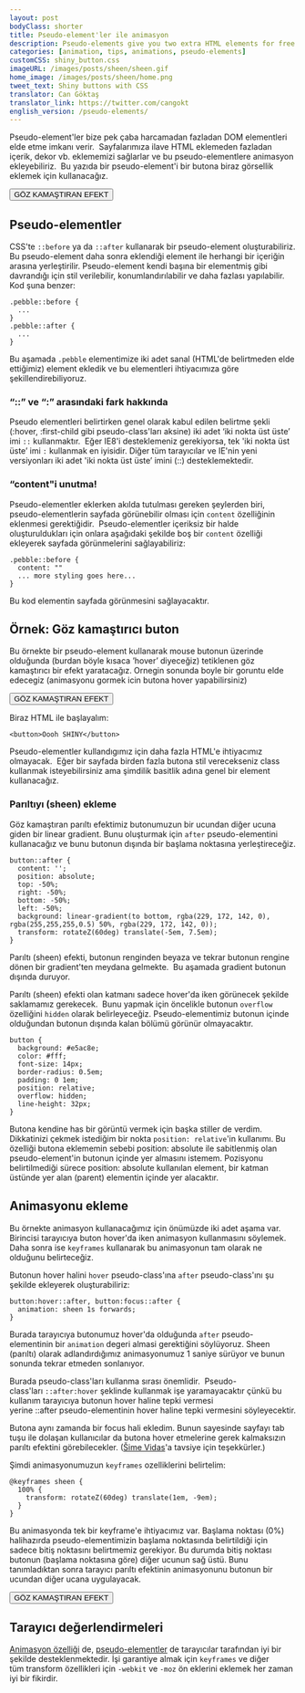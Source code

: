 ```yaml
---
layout: post
bodyClass: shorter
title: Pseudo-element'ler ile animasyon
description: Pseudo-elements give you two extra HTML elements for free! Here's how to animate them on hover. Use them wisely.
categories: [animation, tips, animations, pseudo-elements]
customCSS: shiny_button.css
imageURL: /images/posts/sheen/sheen.gif
home_image: /images/posts/sheen/home.png
tweet_text: Shiny buttons with CSS
translator: Can Göktaş
translator_link: https://twitter.com/cangokt
english_version: /pseudo-elements/
---
```



Pseudo-element'ler bize pek &ccedil;aba harcamadan fazladan DOM elementleri elde etme imkanı verir.&nbsp; Sayfalarımıza ilave HTML eklemeden fazladan i&ccedil;erik, dekor vb. eklememizi sağlarlar ve bu pseudo-elementlere animasyon ekleyebiliriz.&nbsp; Bu yazıda bir pseudo-element'i bir butona biraz g&ouml;rsellik eklemek i&ccedil;in kullanacağız.

<section class="shiny demo-container tap-to-activate"><button>G&Ouml;Z KAMAŞTIRAN EFEKT</button></section>

## Pseudo-elementler

CSS'te&nbsp;`::before`&nbsp;ya da&nbsp;`::after`&nbsp;kullanarak bir pseudo-element oluşturabiliriz. Bu pseudo-element daha sonra eklendiği element ile herhangi bir i&ccedil;eriğin arasına yerleştirilir. Pseudo-element kendi başına bir elementmiş gibi davrandığı i&ccedil;in stil verilebilir, konumlandırılabilir ve daha fazlası yapılabilir.&nbsp; Kod şuna benzer:

```
.pebble::before {
  ...
}
.pebble::after {
  ...
}
```

Bu aşamada&nbsp;`.pebble`&nbsp;elementimize iki adet sanal (HTML'de belirtmeden elde ettiğimiz) element ekledik ve bu elementleri ihtiyacımıza g&ouml;re şekillendirebiliyoruz.

### &ldquo;::&rdquo; ve &ldquo;:&rdquo; arasındaki fark hakkında

Pseudo elementleri belirtirken genel olarak kabul edilen belirtme şekli (:hover, :first-child gibi pseudo-class'ları aksine) iki adet &lsquo;iki nokta &uuml;st &uuml;ste&rsquo; imi&nbsp;`::`&nbsp;kullanmaktır.&nbsp; Eğer IE8'i desteklemeniz gerekiyorsa, tek 'iki nokta &uuml;st &uuml;ste&rsquo; imi&nbsp;`:`&nbsp;kullanmak en iyisidir. Diğer t&uuml;m tarayıcılar ve IE'nin yeni versiyonları iki adet 'iki nokta &uuml;st &uuml;ste&rsquo; imini (::) desteklemektedir.

### &ldquo;content&quot;i unutma!

Pseudo-elementler eklerken akılda tutulması gereken şeylerden biri, pseudo-elementlerin sayfada g&ouml;r&uuml;nebilir olması i&ccedil;in&nbsp;`content`&nbsp;&ouml;zelliğinin eklenmesi gerektiğidir.&nbsp; Pseudo-elementler&nbsp;i&ccedil;eriksiz&nbsp;bir halde oluşturuldukları i&ccedil;in onlara aşağıdaki şekilde boş bir&nbsp;`content`&nbsp;&ouml;zelliği ekleyerek sayfada g&ouml;r&uuml;nmelerini sağlayabiliriz:

```
.pebble::before {
  content: ""
  ... more styling goes here...
}
```

Bu kod elementin sayfada g&ouml;r&uuml;nmesini sağlayacaktır.

## &Ouml;rnek: G&ouml;z kamaştırıcı buton

Bu &ouml;rnekte bir pseudo-element kullanarak mouse butonun &uuml;zerinde olduğunda (burdan b&ouml;yle kısaca &rsquo;hover&rsquo; diyeceğiz) tetiklenen g&ouml;z kamaştırıcı bir efekt yaratacağız. Ornegin sonunda boyle bir goruntu elde edecegiz (animasyonu gormek icin butona hover yapabilirsiniz)

<section class="shiny demo-container tap-to-activate"><button>G&Ouml;Z KAMAŞTIRAN EFEKT</button></section>

Biraz HTML ile başlayalım:

```
<button>Oooh SHINY</button>
```

Pseudo-elementler kullandıgımız i&ccedil;in daha fazla HTML'e ihtiyacımız olmayacak.&nbsp; Eğer bir sayfada birden fazla butona stil verecekseniz class kullanmak isteyebilirsiniz ama şimdilik basitlik adına genel bir element kullanacağız.

### Parıltıyı (sheen) ekleme

G&ouml;z kamaştıran parıltı efektimiz butonumuzun bir ucundan diğer ucuna giden bir linear gradient. Bunu oluşturmak i&ccedil;in&nbsp;`after`&nbsp;pseudo-elementini kullanacağız ve bunu butonun dışında bir başlama noktasına yerleştireceğiz.

```
button::after {
  content: '';
  position: absolute;
  top: -50%;
  right: -50%;
  bottom: -50%;
  left: -50%;
  background: linear-gradient(to bottom, rgba(229, 172, 142, 0), rgba(255,255,255,0.5) 50%, rgba(229, 172, 142, 0));
  transform: rotateZ(60deg) translate(-5em, 7.5em);
}
```

Parıltı (sheen) efekti, butonun renginden beyaza ve tekrar butonun rengine d&ouml;nen bir gradient'ten meydana gelmekte.&nbsp; Bu aşamada gradient butonun dışında duruyor.

Parıltı (sheen) efekti olan katmanı sadece hover'da iken g&ouml;r&uuml;necek şekilde saklamamız gerekecek.&nbsp; Bunu yapmak i&ccedil;in &ouml;ncelikle butonun `overflow` &ouml;zelliğini `hidden` olarak belirleyeceğiz. Pseudo-elementimiz butonun i&ccedil;inde olduğundan butonun dışında kalan b&ouml;l&uuml;m&uuml; g&ouml;r&uuml;n&uuml;r olmayacaktır.

```
button {
  background: #e5ac8e;
  color: #fff;
  font-size: 14px;
  border-radius: 0.5em;
  padding: 0 1em;
  position: relative;
  overflow: hidden;
  line-height: 32px;
}
```

Butona kendine has bir g&ouml;r&uuml;nt&uuml; vermek i&ccedil;in başka stiller de verdim.&nbsp; Dikkatinizi &ccedil;ekmek istediğim bir nokta&nbsp;`position: relative`'in kullanımı. Bu &ouml;zelliği butona eklememin sebebi&nbsp;position: absolute&nbsp;ile sabitlenmiş olan pseudo-element'in butonun i&ccedil;inde yer almasını istemem. Pozisyonu belirtilmediği s&uuml;rece position: absolute&nbsp;kullanılan element, bir katman &uuml;st&uuml;nde yer alan (parent) elementin i&ccedil;inde yer alacaktır.

## Animasyonu ekleme

Bu &ouml;rnekte animasyon kullanacağımız i&ccedil;in &ouml;n&uuml;m&uuml;zde iki adet aşama var. Birincisi tarayıcıya buton hover'da iken animasyon kullanmasını s&ouml;ylemek. Daha sonra ise `keyframes`&nbsp;kullanarak bu animasyonun tam olarak ne olduğunu belirteceğiz.

Butonun hover halini&nbsp;`hover`&nbsp;pseudo-class'ına&nbsp;`after`&nbsp;pseudo-class'ını şu şekilde ekleyerek oluşturabiliriz:

```
button:hover::after, button:focus::after {
  animation: sheen 1s forwards;
}
```

Burada tarayıcıya butonumuz hover'da olduğunda&nbsp;`after`&nbsp;pseudo-elementinin bir `animation` degeri almasi gerektiğini s&ouml;yl&uuml;yoruz. Sheen (parıltı) olarak adlandırdığımız animasyonumuz 1 saniye s&uuml;r&uuml;yor ve bunun sonunda tekrar etmeden sonlanıyor.

Burada pseudo-class'ları kullanma sırası &ouml;nemlidir.&nbsp; Pseudo-class'ları&nbsp;`::after:hover` şeklinde kullanmak işe yaramayacaktır &ccedil;&uuml;nk&uuml; bu kullanım tarayıcıya&nbsp;butonun hover haline&nbsp;tepki vermesi yerine&nbsp;::after&nbsp;pseudo-elementinin hover haline&nbsp;tepki vermesini s&ouml;yleyecektir.

Butona aynı zamanda bir focus hali ekledim. Bunun sayesinde sayfayı tab tuşu ile dolaşan kullanıcılar da butona hover etmelerine gerek kalmaksızın parıltı efektini g&ouml;rebilecekler. ([&Scaron;ime Vidas](https://twitter.com/simevidas)'a tavsiye i&ccedil;in teşekk&uuml;rler.)

Şimdi animasyonumuzun&nbsp;`keyframes`&nbsp;ozelliklerini belirtelim:

```
@keyframes sheen {
  100% {
    transform: rotateZ(60deg) translate(1em, -9em);
  }
}
```

Bu animasyonda tek bir keyframe'e ihtiyacımız var. Başlama noktası (0%) halihazırda pseudo-elementimizin başlama noktasında belirtildiği i&ccedil;in sadece bitiş noktasını belirtmemiz gerekiyor. Bu durumda bitiş noktası butonun (başlama noktasına g&ouml;re) diğer ucunun sağ &uuml;st&uuml;. Bunu tanımladıktan sonra tarayıcı parıltı efektinin animasyonunu butonun bir ucundan diğer ucana uygulayacak.

<section class="shiny demo-container tap-to-activate"><button>G&Ouml;Z KAMAŞTIRAN EFEKT</button></section>

## Tarayıcı değerlendirmeleri

[Animasyon &ouml;zelliği](http://caniuse.com/#feat=css-animation) de,&nbsp;[pseudo-elementler](http://caniuse.com/#feat=css-gencontent) de&nbsp;tarayıcılar tarafından iyi bir şekilde desteklenmektedir. İşi garantiye almak i&ccedil;in&nbsp;`keyframes` ve diğer t&uuml;m&nbsp;transform&nbsp;&ouml;zellikleri i&ccedil;in&nbsp;`-webkit`&nbsp;ve `-moz`&nbsp;&ouml;n eklerini eklemek her zaman iyi bir fikirdir.

